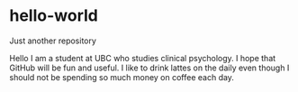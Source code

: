 # hello-world
Just another repository

Hello I am a student at UBC who studies clinical psychology. I hope that GitHub will be fun and useful. I like to drink lattes on the daily even though I should not be spending so much money on coffee each day.
